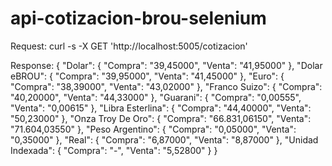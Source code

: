 # api-cotizacion-brou-selenium

Request: 
curl -s -X GET 'http://localhost:5005/cotizacion'

Response:
{
  "Dolar": {
    "Compra": "39,45000", 
    "Venta": "41,95000"
  }, 
  "Dolar eBROU": {
    "Compra": "39,95000", 
    "Venta": "41,45000"
  }, 
  "Euro": {
    "Compra": "38,39000", 
    "Venta": "43,02000"
  }, 
  "Franco Suizo": {
    "Compra": "40,20000", 
    "Venta": "44,33000"
  }, 
  "Guarani": {
    "Compra": "0,00555", 
    "Venta": "0,00615"
  }, 
  "Libra Esterlina": {
    "Compra": "44,40000", 
    "Venta": "50,23000"
  }, 
  "Onza Troy De Oro": {
    "Compra": "66.831,06150", 
    "Venta": "71.604,03550"
  }, 
  "Peso Argentino": {
    "Compra": "0,05000", 
    "Venta": "0,35000"
  }, 
  "Real": {
    "Compra": "6,87000", 
    "Venta": "8,87000"
  }, 
  "Unidad Indexada": {
    "Compra": "-", 
    "Venta": "5,52800"
  }
}
